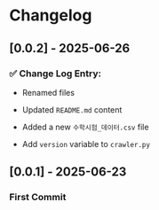 # Changelog

## [0.0.2] - 2025-06-26
### ✅ Change Log Entry:
- Renamed files

- Updated `README.md` content

- Added a new `수학시험_데이터.csv` file

- Add `version` variable to `crawler.py`

## [0.0.1] - 2025-06-23
### First Commit